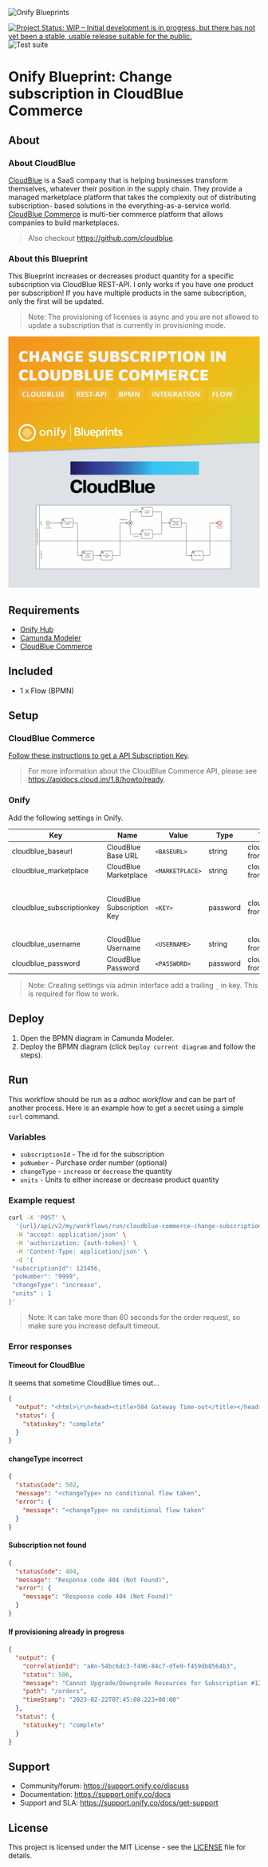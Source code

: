 ![Onify Blueprints](https://files.readme.io/8ba3f14-onify-blueprints-logo.png)

[![Project Status: WIP – Initial development is in progress, but there has not yet been a stable, usable release suitable for the public.](https://www.repostatus.org/badges/latest/wip.svg)](https://www.repostatus.org/#wip)
![Test suite](https://github.com/onify/blueprint-cloudblue-commerce-change-subscription/workflows/Test%20suite/badge.svg)

# Onify Blueprint: Change subscription in CloudBlue Commerce

## About 

### About CloudBlue

[CloudBlue](https://www.cloudblue.com) is a SaaS company that is helping businesses transform themselves, whatever their position in the supply chain. They provide a managed marketplace platform that takes the complexity out of distributing subscription- based solutions in the everything-as-a-service world.
[CloudBlue Commerce](https://www.cloudblue.com/commerce/) is multi-tier commerce platform that allows companies to build marketplaces.

> Also checkout https://github.com/cloudblue.

### About this Blueprint

This Blueprint increases or decreases product quantity for a specific subscription via CloudBlue REST-API. I only works if you have one product per subscription! If you have multiple products in the same subscription, only the first will be updated.

> Note: The provisioning of licenses is async and you are not allowed to update a subscription that is currently in provisioning mode.

![Onify Blueprint: Change subscription in CloudBlue Commerce](blueprint.jpg "Blueprint")

## Requirements

* [Onify Hub](https://github.com/onify/install)
* [Camunda Modeler](https://camunda.com/download/modeler/)
* [CloudBlue Commerce](https://www.cloudblue.com/commerce/)

## Included

* 1 x Flow (BPMN)

## Setup

### CloudBlue Commerce

[Follow these instructions to get a API Subscription Key](https://kb.cloud.im/support/solutions/articles/66000489946-how-to-get-cloud-marketplace-api-subscription-key).

> For more information about the CloudBlue Commerce API, please see https://apidocs.cloud.im/1.8/howto/ready.

### Onify

Add the following settings in Onify.

|Key|Name|Value|Type|Tag|Role|Description|
|---|----|-----|----|---|----|-----------|
|cloudblue_baseurl|CloudBlue Base URL|`<BASEURL>`|string|cloudblue, frontend|admin|The Base URL for the API, eg. `https://api.cloud.im/marketplace/eu`|
|cloudblue_marketplace|CloudBlue Marketplace|`<MARKETPLACE>`|string|cloudblue, frontend|admin|The short name for the commercial marketplace, eg. `se`|
|cloudblue_subscriptionkey|CloudBlue Subscription Key|`<KEY>`|password|cloudblue, frontend|admin|Subscription to API services that contains certain limits on the API usage, for example, it defines the upper limit on the number of requests your system can send per a period of time. |
|cloudblue_username|CloudBlue Username|`<USERNAME>`|string|cloudblue, frontend|admin|Username is the login name to authenticate your system.|
|cloudblue_password|CloudBlue Password|`<PASSWORD>`|password|cloudblue, frontend|admin|Password for the user|

> Note: Creating settings via admin interface add a trailing `_` in key. This is required for flow to work.

## Deploy

1. Open the BPMN diagram in Camunda Modeler.
2. Deploy the BPMN diagram (click `Deploy current diagram` and follow the steps).

## Run

This workflow should be run as a _adhoc workflow_ and can be part of another process.
Here is an example how to get a secret using a simple `curl` command.

### Variables

* `subscriptionId` - The id for the subscription
* `poNumber` - Purchase order number (optional)
* `changeType` - `increase` or `decrease` the quantity 
* `units` - Units to either increase or decrease product quantity

### Example request 

```bash
curl -X 'POST' \
  '{url}/api/v2/my/workflows/run/cloudblue-commerce-change-subscription?timeout=180' \
  -H 'accept: application/json' \
  -H 'authorization: {auth-token}' \
  -H 'Content-Type: application/json' \
  -d '{
 "subscriptionId": 123456,
 "poNumber": "9999",
 "changeType": "increase",
 "units" : 1
}'
```

> Note: It can take more than 60 seconds for the order request, so make sure you increase default timeout.

### Error responses

#### Timeout for CloudBlue

It seems that sometime CloudBlue times out...

```json
{
  "output": "<html>\r\n<head><title>504 Gateway Time-out</title></head>\r\n<body>\r\n<center><h1>504 Gateway Time-out</h1></center>\r\n<hr><center>nginx</center>\r\n</body>\r\n</html>\r\n",
  "status": {
    "statuskey": "complete"
  }
}
```

#### changeType incorrect

```json
{
  "statusCode": 502,
  "message": "<changeType> no conditional flow taken",
  "error": {
    "message": "<changeType> no conditional flow taken"
  }
}
```

#### Subscription not found

```json
{
  "statusCode": 404,
  "message": "Response code 404 (Not Found)",
  "error": {
    "message": "Response code 404 (Not Found)"
  }
}
```

#### If provisioning already in progress

```json
{
  "output": {
    "correlationId": "a8n-54bc6dc3-f496-84c7-dfe9-f459db8564b3",
    "status": 500,
    "message": "Cannot Upgrade/Downgrade Resources for Subscription #123456: there is already an Upgrade/Downgrade Order #CH009999 in status Provisioning is in progress(LO). This order prohibits placing an order of the same order type (per subscription). Please either cancel conflicting order or wait until it is processed by the system.",
    "path": "/orders",
    "timeStamp": "2023-02-22T07:45:08.223+00:00"
  },
  "status": {
    "statuskey": "complete"
  }
}
```

## Support

* Community/forum: https://support.onify.co/discuss
* Documentation: https://support.onify.co/docs
* Support and SLA: https://support.onify.co/docs/get-support

## License

This project is licensed under the MIT License - see the [LICENSE](LICENSE) file for details.